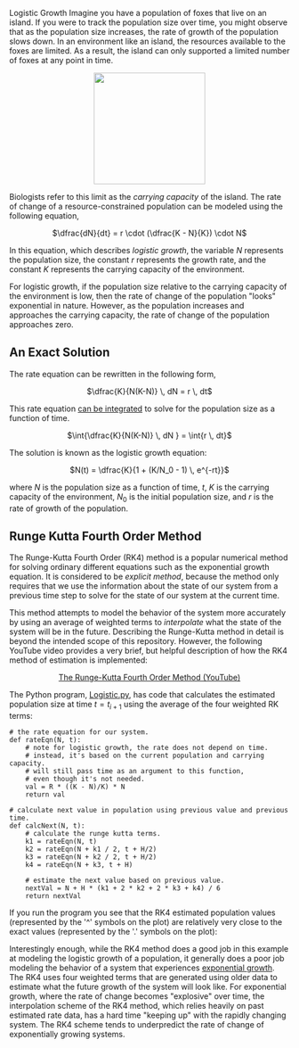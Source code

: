 Logistic Growth
Imagine you have a population of foxes that live on an island. If you were to track the population size over time, you might observe that as the population size increases, the rate of growth of the population slows down. In an environment like an island, the resources available to the foxes are limited. As a result, the island can only supported a limited number of foxes at any point in time.

<p align="center">
  <img src="https://github.com/tomeng70/RungeKutta/assets/12796159/7a303080-d4b1-4927-93e8-2ec8024b021e" width=200></img>
</p>

Biologists refer to this limit as the _carrying capacity_ of the island.  The rate of change of a resource-constrained population can be modeled using the following equation,

<p align="center">
  $\dfrac{dN}{dt} = r \cdot (\dfrac{K - N}{K}) \cdot N$
</p>

In this equation, which describes _logistic growth_, the variable $N$ represents the population size, the constant $r$ represents the growth rate, and the constant $K$ represents the carrying capacity of the environment.  

For logistic growth, if the population size relative to the carrying capacity of the environment is low, then the rate of change of the population "looks" exponential in nature.  However, as the population increases and approaches the carrying capacity, the rate of change of the population approaches zero.

## An Exact Solution
The rate equation can be rewritten in the following form,

<p align="center">
  $\dfrac{K}{N(K-N)} \, dN = r \, dt$
</p>

This rate equation <a href = "../doc/logisticgrowth.pdf">can be integrated</a> to solve for the population size as a function of time.

<p align="center">
  $\int{\dfrac{K}{N(K-N)} \, dN } = \int{r \, dt}$
</p>

The solution is known as the logistic growth equation:

<p align="center">
  $N(t) = \dfrac{K}{1 + (K/N_0 - 1) \, e^{-rt}}$
</p>

where $N$ is the population size as a function of time, $t$, $K$ is the carrying capacity of the environment, $N_0$ is the initial population size, and $r$ is the rate of growth of the population.

## Runge Kutta Fourth Order Method
The Runge-Kutta Fourth Order (RK4) method is a popular numerical method for solving ordinary different equations such as the exponential growth equation.  It is considered to be _explicit method_, because the method only requires that we use the information about the state of our system from a previous time step to solve for the state of our system at the current time.  

This method attempts to model the behavior of the system more accurately by using an average of weighted terms to _interpolate_ what the state of the system will be in the future.  Describing the Runge-Kutta method in detail is beyond the intended scope of this repository.  However, the following YouTube video provides a very brief, but helpful description of how the RK4 method of estimation is implemented:

<p align="center">
  <a href = "https://youtu.be/ydFM5yON-24?feature=shared">The Runge-Kutta Fourth Order Method (YouTube)</a>
</p>

The Python program, <a href="./Logistic.py">Logistic.py</a>, has code that calculates the estimated population size at time $t = t_{i+1}$ using the average of the four weighted RK terms:

```
# the rate equation for our system.
def rateEqn(N, t):
    # note for logistic growth, the rate does not depend on time.
    # instead, it's based on the current population and carrying capacity.
    # will still pass time as an argument to this function, 
    # even though it's not needed.
    val = R * ((K - N)/K) * N
    return val

# calculate next value in population using previous value and previous time.
def calcNext(N, t):
    # calculate the runge kutta terms.
    k1 = rateEqn(N, t)
    k2 = rateEqn(N + k1 / 2, t + H/2)
    k3 = rateEqn(N + k2 / 2, t + H/2)
    k4 = rateEqn(N + k3, t + H)
    
    # estimate the next value based on previous value.
    nextVal = N + H * (k1 + 2 * k2 + 2 * k3 + k4) / 6
    return nextVal
```

If you run the program you see that the RK4 estimated population values (represented by the '^' symbols on the plot) are relatively very close to the exact values (represented by the '.' symbols on the plot):

Interestingly enough, while the RK4 method does a good job in this example at modeling the logistic growth of a population, it generally does a poor job modeling the behavior of a system that experiences <a href="../exponential/README.md">exponential growth</a>.  The RK4 uses four weighted terms that are generated using older data to estimate what the future growth of the system will look like. For exponential growth, where the rate of change becomes "explosive" over time, the interpolation scheme of the RK4 method, which relies heavily on past estimated rate data, has a hard time "keeping up" with the rapidly changing system. The RK4 scheme tends to underpredict the rate of change of exponentially growing systems.
